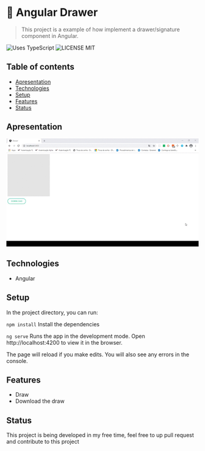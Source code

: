 # :pencil: Angular Drawer
> This project is a example of how implement a drawer/signature component in Angular. <br>

![Uses TypeScript](https://img.shields.io/badge/Uses-Typescript-294E80.svg)
![LICENSE MIT](https://img.shields.io/github/license/veronesecoms/angular-drawer?color=MIT)
 <br>

## Table of contents
* [Apresentation](#apresentation)
* [Technologies](#technologies)
* [Setup](#setup)
* [Features](#features)
* [Status](#status)

## Apresentation
![](public/draw-component.gif)

## Technologies
* Angular

## Setup
In the project directory, you can run:

``npm install``
Install the dependencies

``ng serve``
Runs the app in the development mode.
Open http://localhost:4200 to view it in the browser.

The page will reload if you make edits.
You will also see any errors in the console.

## Features
* Draw
* Download the draw

## Status
This project is being developed in my free time, feel free to up pull request and contribute to this project
